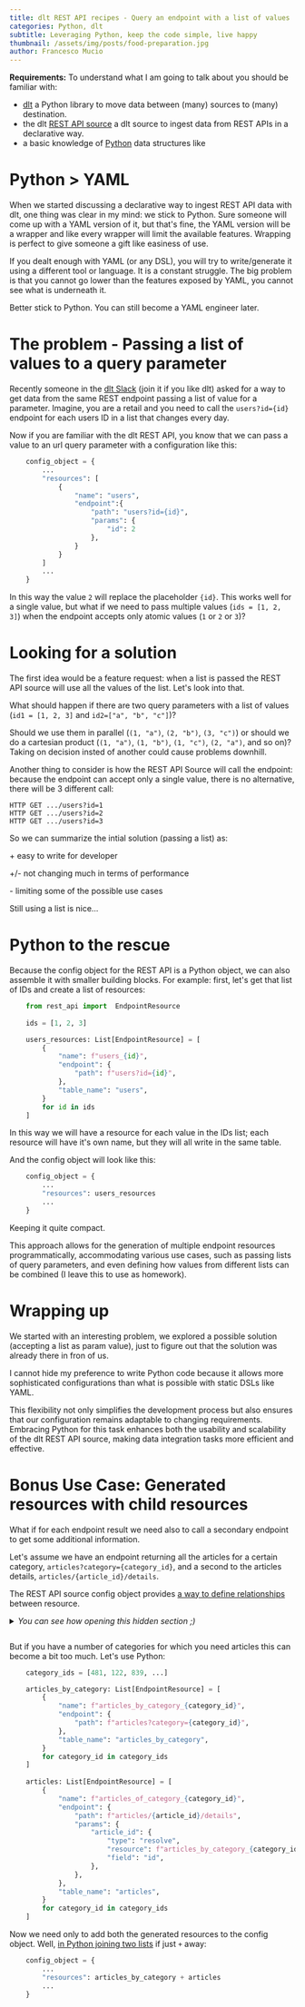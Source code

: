 ```yaml
---
title: dlt REST API recipes - Query an endpoint with a list of values
categories: Python, dlt
subtitle: Leveraging Python, keep the code simple, live happy
thumbnail: /assets/img/posts/food-preparation.jpg
author: Francesco Mucio
---
```


**Requirements:** To understand what I am going to talk about you should be familiar with:
- [dlt](https://dlthub.com) a Python library to move data between (many) sources to (many) destination.
- the dlt [REST API source](https://dlthub.com) a dlt source to ingest data from REST APIs in a declarative way.
- a basic knowledge of [Python](https://www.python.org/) data structures like 
 
# Python > YAML 
When we started discussing a declarative way to ingest REST API data with dlt, one thing was clear in my mind: we stick to Python. Sure someone will come up with a YAML version of it, but that's fine, the YAML version will be a wrapper and like every wrapper will limit the available features. Wrapping is perfect to give someone a gift like easiness of use.

If you dealt enough with YAML (or any DSL), you will try to write/generate it using a different tool or language. It is a constant struggle. The big problem is that you cannot go lower than the features exposed by YAML, you cannot see what is underneath it.

Better stick to Python. You can still become a YAML engineer later.

# The problem - Passing a list of values to a query parameter
Recently someone in the [dlt Slack](https://join.slack.com/t/dlthub-community/shared_invite/zt-1n5193dbq-rCBmJ6p~ckpSFK4hCF2dYA) (join it if you like dlt) asked for a way to get data from the same REST endpoint passing a list of value for a parameter. Imagine, you are a retail and you need to call the `users?id={id}` endpoint for each users ID in a list that changes every day.

Now if you are familiar with the dlt REST API, you know that we can pass a value to an url query parameter with a configuration like this:

```python
    config_object = {
        ...
        "resources": [
            {
                "name": "users",
                "endpoint":{
                    "path": "users?id={id}",
                    "params": {
                        "id": 2
                    },
                }
            }
        ]
        ...
    }
```
In this way the value `2` will replace the placeholder `{id}`. This works well for a single value, but what if we need to pass multiple values (`ids = [1, 2, 3]`) when the endpoint accepts only atomic values (`1` or `2` or `3`)?

# Looking for a solution
The first idea would be a feature request: when a list is passed the REST API source will use all the values of the list. Let's look into that.

What should happen if there are two query parameters with a list of values (`id1 = [1, 2, 3]` and `id2=["a", "b", "c"]`)? 

Should we use them in parallel (`(1, "a")`, `(2, "b")`, `(3, "c")`) or should we do a cartesian product (`(1, "a")`, `(1, "b")`, `(1, "c")`, `(2, "a")`, and so on)? Taking on decision insted of another could cause problems downhill. 

Another thing to consider is how the REST API Source will call the endpoint: because the endpoint can accept only a single value, there is no alternative, there will be 3 different call:

```
HTTP GET .../users?id=1
HTTP GET .../users?id=2
HTTP GET .../users?id=3
```

So we can summarize the intial solution (passing a list) as:

\+ easy to write for  developer

\+/- not changing much in terms of performance

\- limiting some of the possible use cases  

Still using a list is nice...

# Python to the rescue
Because the config object for the REST API is a Python object, we can also assemble it with smaller building blocks. For example: first, let's get that list of IDs and create a list of resources:

```python
    from rest_api import  EndpointResource
    
    ids = [1, 2, 3]

    users_resources: List[EndpointResource] = [
        {
            "name": f"users_{id}",
            "endpoint": {
                "path": f"users?id={id}",
            },
            "table_name": "users",
        }
        for id in ids
    ]
```

In this way we will have a resource for each value in the IDs list; each resource will have it's own name, but they will all write in the same table.

And the config object will look like this:

```python
    config_object = {
        ...
        "resources": users_resources
        ...
    }
```
Keeping it quite compact.

This approach allows for the generation of multiple endpoint resources programmatically, accommodating various use cases, such as passing lists of query parameters, and even defining how values from different lists can be combined (I leave this to use as homework).

# Wrapping up
We started with an interesting problem, we explored a possible solution (accepting a list as param value), just to figure out that the solution was already there in fron of us.

I cannot hide my preference to write Python code because it allows more sophisticated configurations than what is possible with static DSLs like YAML.

This flexibility not only simplifies the development process but also ensures that our configuration remains adaptable to changing requirements. Embracing Python for this task enhances both the usability and scalability of the dlt REST API source, making data integration tasks more efficient and effective.

# Bonus Use Case: Generated resources with child resources
What if for each endpoint result we need also to call a secondary endpoint to get some additional information.

Let's assume we have an endpoint returning all the articles for a certain category, `articles?category={category_id}`, and a second to the articles details, `articles/{article_id}/details`.

The REST API source config object provides [a way to define relationships](https://dlthub.com/docs/dlt-ecosystem/verified-sources/rest_api#define-resource-relationships) between resource.

<details>
  <summary><i>You can see how opening this hidden section ;)
  
  </i></summary>
  ## REST API related resources
    For a single category we could do something like this:

```python
    config_object = {
        ...
        "resources": [
            {
                "name": "articles_by_category",
                "endpoint":{
                    "path": "articles?category={category_id}",
                    "params": {
                        "category_id": 2
                    },
                }
            },
            {
                "name": "articles",
                "endpoint":{
                    "path": "articles/{article_id}/details",
                    "params": {
                        "article_id": {
                            "type": "resolve",
                            "resource": "articles_by_category",
                            "field": "id",
                        },
                    },
                }
            },
        ]
        ...
    }
```
</details>

But if you have a number of categories for which you need articles this can become a bit too much. Let's use Python:

```python  
    category_ids = [481, 122, 839, ...]

    articles_by_category: List[EndpointResource] = [
        {
            "name": f"articles_by_category_{category_id}",
            "endpoint": {
                "path": f"articles?category={category_id}",
            },
            "table_name": "articles_by_category",
        }
        for category_id in category_ids
    ]
    
    articles: List[EndpointResource] = [
        {
            "name": f"articles_of_category_{category_id}",
            "endpoint": {
                "path": f"articles/{article_id}/details",
                "params": {
                    "article_id": {
                        "type": "resolve",
                        "resource": f"articles_by_category_{category_id}",
                        "field": "id",
                    },
                },
            },
            "table_name": "articles",
        }
        for category_id in category_ids
    ]
```
Now we need only to add both the generated resources to the config object. Well, [in Python joining two lists](https://stackoverflow.com/questions/1720421/how-do-i-concatenate-two-lists-in-python) if just `+` away:

```python
    config_object = {
        ...
        "resources": articles_by_category + articles
        ...
    }
```
